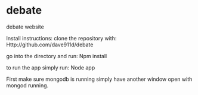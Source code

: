 debate
======

debate website 

Install instructions:
clone the repository with:
Http://github.com/dave911d/debate

go into the directory and run:
Npm install

to run the app simply run:
Node app

First make sure mongodb is running simply have another window open with mongod running.